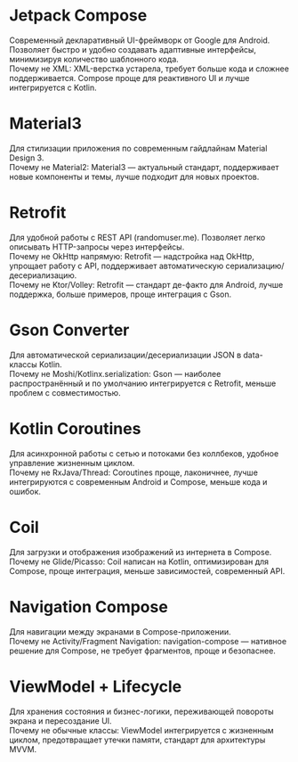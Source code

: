 <h1>Jetpack Compose </h1>

Современный декларативный UI-фреймворк от Google для Android. Позволяет быстро и удобно создавать адаптивные интерфейсы, минимизируя количество шаблонного кода.<br>
Почему не XML: XML-верстка устарела, требует больше кода и сложнее поддерживается. Compose проще для реактивного UI и лучше интегрируется с Kotlin.


<h1>Material3 </h1>

Для стилизации приложения по современным гайдлайнам Material Design 3.<br>
Почему не Material2: Material3 — актуальный стандарт, поддерживает новые компоненты и темы, лучше подходит для новых проектов.


<h1>Retrofit </h1>

Для удобной работы с REST API (randomuser.me). Позволяет легко описывать HTTP-запросы через интерфейсы.<br>
Почему не OkHttp напрямую: Retrofit — надстройка над OkHttp, упрощает работу с API, поддерживает автоматическую сериализацию/десериализацию.<br>
Почему не Ktor/Volley: Retrofit — стандарт де-факто для Android, лучше поддержка, больше примеров, проще интеграция с Gson.


<h1>Gson Converter </h1>

Для автоматической сериализации/десериализации JSON в data-классы Kotlin.<br>
Почему не Moshi/Kotlinx.serialization: Gson — наиболее распространённый и по умолчанию интегрируется с Retrofit, меньше проблем с совместимостью.


<h1>Kotlin Coroutines </h1>

Для асинхронной работы с сетью и потоками без коллбеков, удобное управление жизненным циклом.<br>
Почему не RxJava/Thread: Coroutines проще, лаконичнее, лучше интегрируются с современным Android и Compose, меньше кода и ошибок.


<h1>Coil </h1>

Для загрузки и отображения изображений из интернета в Compose.<br>
Почему не Glide/Picasso: Coil написан на Kotlin, оптимизирован для Compose, проще интеграция, меньше зависимостей, современный API.


<h1>Navigation Compose </h1>

Для навигации между экранами в Compose-приложении.<br>
Почему не Activity/Fragment Navigation: navigation-compose — нативное решение для Compose, не требует фрагментов, проще и безопаснее.


<h1>ViewModel + Lifecycle </h1>

Для хранения состояния и бизнес-логики, переживающей повороты экрана и пересоздание UI.<br>
Почему не обычные классы: ViewModel интегрируется с жизненным циклом, предотвращает утечки памяти, стандарт для архитектуры MVVM.
